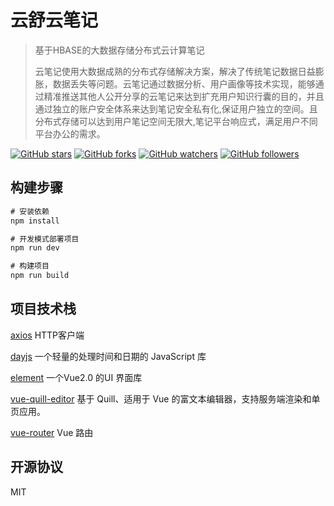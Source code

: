 # 云舒云笔记

> 基于HBASE的大数据存储分布式云计算笔记
>
> 云笔记使用大数据成熟的分布式存储解决方案，解决了传统笔记数据日益膨胀，数据丢失等问题。云笔记通过数据分析、用户画像等技术实现，能够通过精准推送其他人公开分享的云笔记来达到扩充用户知识行囊的目的，并且通过独立的账户安全体系来达到笔记安全私有化,保证用户独立的空间。且分布式存储可以达到用户笔记空间无限大,笔记平台响应式，满足用户不同平台办公的需求。

[![GitHub stars](https://img.shields.io/github/stars/itning/yunshu-notes.svg?style=social&label=Stars)]()
[![GitHub forks](https://img.shields.io/github/forks/itning/yunshu-notes.svg?style=social&label=Fork)]()
[![GitHub watchers](https://img.shields.io/github/watchers/itning/yunshu-notes.svg?style=social&label=Watch)]()
[![GitHub followers](https://img.shields.io/github/followers/itning.svg?style=social&label=Follow)]()

## 构建步骤

``` js
# 安装依赖
npm install

# 开发模式部署项目
npm run dev

# 构建项目
npm run build
```

## 项目技术栈


[axios](https://github.com/axios/axios) HTTP客户端

[dayjs](https://github.com/iamkun/dayjs) 一个轻量的处理时间和日期的 JavaScript 库 

[element](https://github.com/ElemeFE/element) 一个Vue2.0 的UI 界面库

[vue-quill-editor](https://github.com/surmon-china/vue-quill-editor) 基于 Quill、适用于 Vue 的富文本编辑器，支持服务端渲染和单页应用。 

[vue-router](https://github.com/vuejs/vue-router) Vue 路由

## 开源协议

MIT